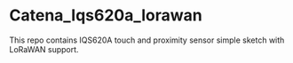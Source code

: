 # Catena_Iqs620a_lorawan
This repo contains IQS620A touch and proximity sensor simple sketch with LoRaWAN support.
